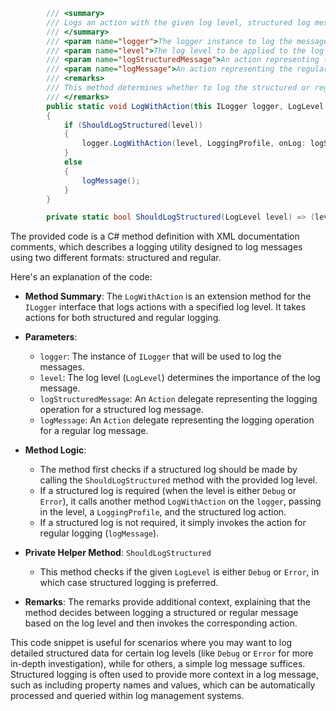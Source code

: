 ```csharp
        /// <summary>
        /// Logs an action with the given log level, structured log message action, and regular log message action.
        /// </summary>
        /// <param name="logger">The logger instance to log the message.</param>
        /// <param name="level">The log level to be applied to the log message.</param>
        /// <param name="logStructuredMessage">An action representing the structured log message to be logged.</param>
        /// <param name="logMessage">An action representing the regular log message to be logged.</param>
        /// <remarks>
        /// This method determines whether to log the structured or regular log message based on the log level and invokes the appropriate action.
        /// </remarks>
        public static void LogWithAction(this ILogger logger, LogLevel level, Action logStructuredMessage, Action logMessage)
        {
            if (ShouldLogStructured(level))
            {
                logger.LogWithAction(level, LoggingProfile, onLog: logStructuredMessage);
            }
            else
            {
                logMessage();
            }
        }

        private static bool ShouldLogStructured(LogLevel level) => (level is LogLevel.Debug or LogLevel.Error);
```
The provided code is a C# method definition with XML documentation comments, which describes a logging utility designed to log messages using two different formats: structured and regular.

Here's an explanation of the code:

- **Method Summary**: The `LogWithAction` is an extension method for the `ILogger` interface that logs actions with a specified log level. It takes actions for both structured and regular logging.

- **Parameters**:
    - `logger`: The instance of `ILogger` that will be used to log the messages.
    - `level`: The log level (`LogLevel`) determines the importance of the log message.
    - `logStructuredMessage`: An `Action` delegate representing the logging operation for a structured log message.
    - `logMessage`: An `Action` delegate representing the logging operation for a regular log message.

- **Method Logic**:
    - The method first checks if a structured log should be made by calling the `ShouldLogStructured` method with the provided log level.
    - If a structured log is required (when the level is either `Debug` or `Error`), it calls another method `LogWithAction` on the `logger`, passing in the level, a `LoggingProfile`, and the structured log action.
    - If a structured log is not required, it simply invokes the action for regular logging (`logMessage`).

- **Private Helper Method**: `ShouldLogStructured`
    - This method checks if the given `LogLevel` is either `Debug` or `Error`, in which case structured logging is preferred.

- **Remarks**: The remarks provide additional context, explaining that the method decides between logging a structured or regular message based on the log level and then invokes the corresponding action.

This code snippet is useful for scenarios where you may want to log detailed structured data for certain log levels (like `Debug` or `Error` for more in-depth investigation), while for others, a simple log message suffices. Structured logging is often used to provide more context in a log message, such as including property names and values, which can be automatically processed and queried within log management systems.